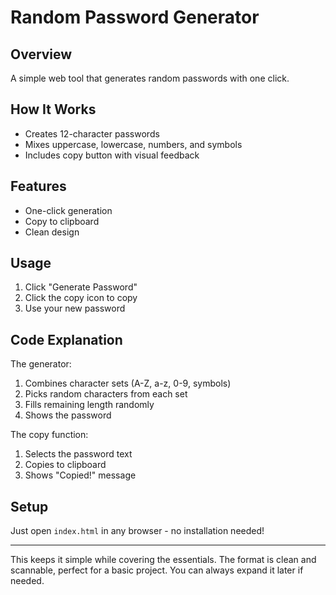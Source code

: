 # Random Password Generator

## Overview
A simple web tool that generates random passwords with one click.

## How It Works
- Creates 12-character passwords
- Mixes uppercase, lowercase, numbers, and symbols
- Includes copy button with visual feedback

## Features
- One-click generation
- Copy to clipboard
- Clean design

## Usage
1. Click "Generate Password"
2. Click the copy icon to copy
3. Use your new password

## Code Explanation
The generator:
1. Combines character sets (A-Z, a-z, 0-9, symbols)
2. Picks random characters from each set
3. Fills remaining length randomly
4. Shows the password

The copy function:
1. Selects the password text
2. Copies to clipboard
3. Shows "Copied!" message

## Setup
Just open `index.html` in any browser - no installation needed!

---

This keeps it simple while covering the essentials. The format is clean and scannable, perfect for a basic project. You can always expand it later if needed.
